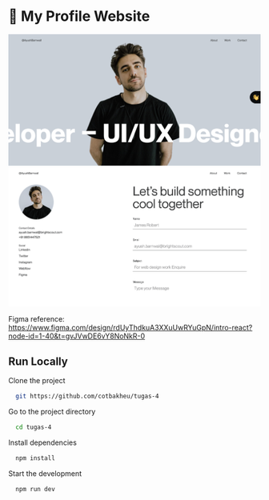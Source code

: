 # 🚀 My Profile Website

![image 1](./readme-assets/1.png)
![image 2](./readme-assets/2.png)

Figma reference: https://www.figma.com/design/rdUyThdkuA3XXuUwRYuGpN/intro-react?node-id=1-40&t=gvJVwDE6vY8NoNkR-0

## Run Locally

Clone the project

```bash
  git https://github.com/cotbakheu/tugas-4
```

Go to the project directory

```bash
  cd tugas-4
```

Install dependencies

```bash
  npm install
```

Start the development

```bash
  npm run dev
```
